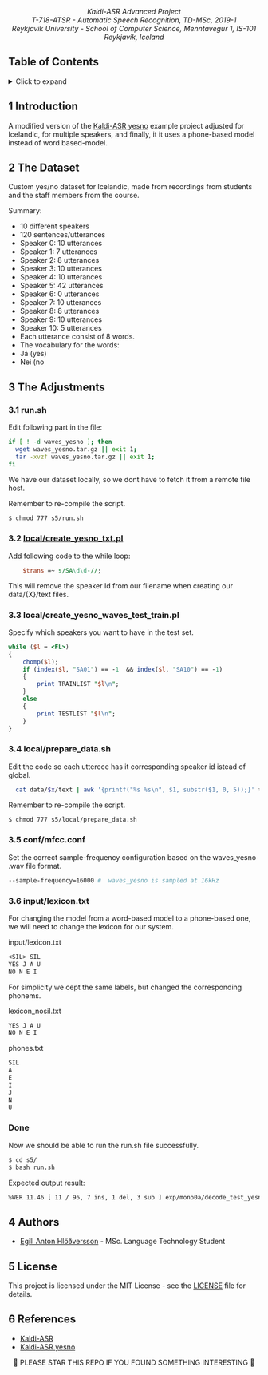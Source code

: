 <p align="center"><i>
  Kaldi-ASR  Advanced Project <br/>
  T-718-ATSR - Automatic Speech Recognition, TD-MSc, 2019-1 <br/>
  Reykjavik University - School of Computer Science, Menntavegur 1, IS-101 Reykjavik, Iceland
</i></p>

## Table of Contents
<!-- ⛔️ MD-MAGIC-EXAMPLE:START (TOC:collapse=true&collapseText=Click to expand) -->
<details>
<summary>Click to expand</summary>

1. [Introduction](#1-introduction)
2. [The Dataset](#2-the-dataset)
3. [The Adjustments](#3-the-adjustments)
    * [run.sh](#31-run.sh)
    * [create_yesno_txt.pl](#32-localcreate_yesno_txtpl)
		* [create_yesno_waves_test_train.pl](#33-localcreate_yesno_txtpl)
		* [prepare_data.sh](#34-localprepare_datash)
		* [mfcc.conf](#35-confmfccconf)
4. [Authors](#5-authors)
5. [License](#6-license)
6. [References](#7-references)

</details>
<!-- ⛔️ MD-MAGIC-EXAMPLE:END -->

## 1 Introduction
A modified version of the [Kaldi-ASR yesno](https://github.com/kaldi-asr/kaldi/tree/master/egs/yesno) example project adjusted for Icelandic, for multiple speakers, and finally, it it uses a phone-based model instead of word based-model.


## 2 The Dataset
Custom yes/no dataset for Icelandic, made from recordings from students and the staff members from the course.

Summary:
* 10 different speakers
* 120 sentences/utterances  
 * Speaker 0: 10 utterances
 * Speaker 1: 7 utterances
 * Speaker 2: 8 utterances
 * Speaker 3: 10 utterances
 * Speaker 4: 10 utterances
 * Speaker 5: 42 utterances
 * Speaker 6: 0 utterances
 * Speaker 7: 10 utterances
 * Speaker 8: 8 utterances
 * Speaker 9: 10 utterances
 * Speaker 10: 5 utterances
* Each utterance consist of 8 words.
* The vocabulary for the words:
 * Já (yes)
 * Nei (no

## 3 The Adjustments

### 3.1 run.sh

Edit following part in the file:

```bash
if [ ! -d waves_yesno ]; then
  wget waves_yesno.tar.gz || exit 1;
  tar -xvzf waves_yesno.tar.gz || exit 1;
fi
```

We have our dataset locally, so we dont have to fetch it from a remote file host.

Remember to re-compile the script.
```bash
$ chmod 777 s5/run.sh
```

### 3.2 [local/create_yesno_txt.pl](s5/local/create_yesno_txt.pl)

Add following code to the while loop:

```perl
    $trans =~ s/SA\d\d-//;
```

This will remove the speaker Id from our filename when creating our data/{X}/text files.


### 3.3 local/create_yesno_waves_test_train.pl

Specify which speakers you want to have in the test set.

```perl
while ($l = <FL>)
{
	chomp($l);
	if (index($l, "SA01") == -1  && index($l, "SA10") == -1)
	{
		print TRAINLIST "$l\n";
	}
	else
	{
		print TESTLIST "$l\n";
	}
}
```

### 3.4 local/prepare_data.sh 

Edit the code so each utterece has it corresponding speaker id istead of global.

```bash
  cat data/$x/text | awk '{printf("%s %s\n", $1, substr($1, 0, 5));}' > data/$x/utt2spk
```

Remember to re-compile the script.
```bash
$ chmod 777 s5/local/prepare_data.sh 
```

### 3.5 conf/mfcc.conf
Set the correct sample-frequency configuration based on the waves_yesno .wav file format.

```bash
--sample-frequency=16000 #  waves_yesno is sampled at 16kHz
```
### 3.6 input/lexicon.txt
For changing the model from a word-based model to a phone-based one, we will need to change the lexicon for our system.

input/lexicon.txt

```txt
<SIL> SIL
YES J A U
NO N E I
```

For simplicity we cept the same labels, but changed the corresponding phonems.


lexicon_nosil.txt

```txt
YES J A U
NO N E I
```

phones.txt

```txt
SIL
A
E
I
J
N
U
```

### Done

Now we should be able to run the run.sh file successfully.

```bash
$ cd s5/
$ bash run.sh
```

Expected output result:

```bash
%WER 11.46 [ 11 / 96, 7 ins, 1 del, 3 sub ] exp/mono0a/decode_test_yesno/wer_14_1.0
```

## 4 Authors
* [Egill Anton Hlöðversson](https://github.com/egillanton) - MSc. Language Technology Student

## 5 License
This project is licensed under the MIT License - see the [LICENSE](LICENSE) file for details.

## 6 References
* [Kaldi-ASR](http://kaldi-asr.org/)
* [Kaldi-ASR yesno](https://github.com/kaldi-asr/kaldi/tree/master/egs/yesno)

<p align="center">
🌟 PLEASE STAR THIS REPO IF YOU FOUND SOMETHING INTERESTING 🌟
</p>